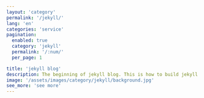 ```yaml
---
layout: 'category'
permalink: '/jekyll/'
lang: 'en'
categories: 'service'
pagination:
  enabled: true
  category: 'jekyll'
  permalink: '/:num/'
  per_page: 1

title: 'jekyll blog'
description: The beginning of jekyll blog. This is how to build jekyll blog which you see now. Let's start a blog by uploading the site made by jekyll to Github page.
image: '/assets/images/category/jekyll/background.jpg'
see_more: 'see more'
---
```

